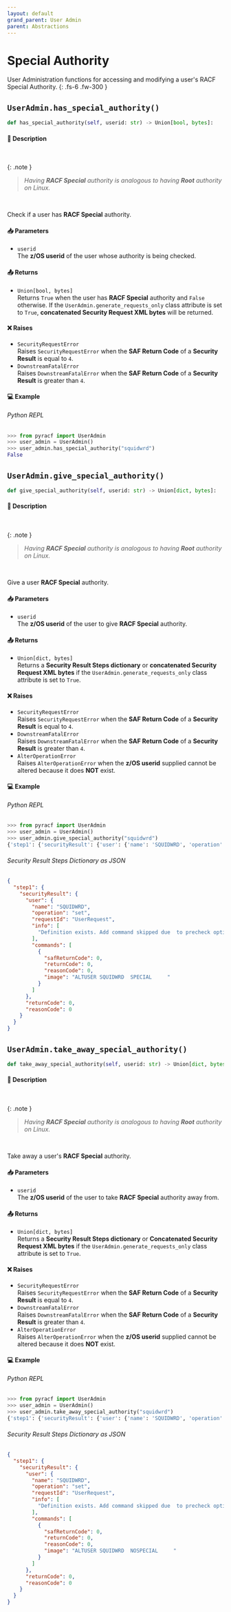 ```yaml
---
layout: default
grand_parent: User Admin
parent: Abstractions
---
```


# Special Authority

User Administration functions for accessing and modifying a user's RACF Special Authority. 
{: .fs-6 .fw-300 }

## `UserAdmin.has_special_authority()`

```python
def has_special_authority(self, userid: str) -> Union[bool, bytes]:
```

#### 📄 Description

&nbsp;

{: .note }
> _Having **RACF Special** authority is analogous to having **Root** authority on Linux._

&nbsp;

Check if a user has **RACF Special** authority.

#### 📥 Parameters
* `userid`<br>
  The **z/OS userid** of the user whose authority is being checked.

#### 📤 Returns
* `Union[bool, bytes]`<br>
  Returns `True` when the user has **RACF Special** authority and `False` otherwise. If the `UserAdmin.generate_requests_only` class attribute is set to `True`, **concatenated Security Request XML bytes** will be returned.

#### ❌ Raises
* `SecurityRequestError`<br>
  Raises `SecurityRequestError` when the **SAF Return Code** of a **Security Result** is equal to `4`.
* `DownstreamFatalError`<br>
  Raises `DownstreamFatalError` when the **SAF Return Code** of a **Security Result** is greater than `4`.

#### 💻 Example

###### Python REPL
```python
>>> from pyracf import UserAdmin
>>> user_admin = UserAdmin()
>>> user_admin.has_special_authority("squidwrd")
False
```

## `UserAdmin.give_special_authority()`

```python
def give_special_authority(self, userid: str) -> Union[dict, bytes]:
```

#### 📄 Description

&nbsp;

{: .note }
> _Having **RACF Special** authority is analogous to having **Root** authority on Linux._

&nbsp;

Give a user **RACF Special** authority.

#### 📥 Parameters
* `userid`<br>
  The **z/OS userid** of the user to give **RACF Special** authority.

#### 📤 Returns
* `Union[dict, bytes]`<br>
  Returns a **Security Result Steps dictionary** or **concatenated Security Request XML bytes** if the `UserAdmin.generate_requests_only` class attribute is set to `True`.

#### ❌ Raises
* `SecurityRequestError`<br>
  Raises `SecurityRequestError` when the **SAF Return Code** of a **Security Result** is equal to `4`.
* `DownstreamFatalError`<br>
  Raises `DownstreamFatalError` when the **SAF Return Code** of a **Security Result** is greater than `4`.
* `AlterOperationError`<br>
  Raises `AlterOperationError` when the **z/OS userid** supplied cannot be altered because it does **NOT** exist.

#### 💻 Example

###### Python REPL
```python
>>> from pyracf import UserAdmin
>>> user_admin = UserAdmin()
>>> user_admin.give_special_authority("squidwrd")
{'step1': {'securityResult': {'user': {'name': 'SQUIDWRD', 'operation': 'set', 'requestId': 'UserRequest', 'info': ['Definition exists. Add command skipped due  to precheck option'], 'commands': [{'safReturnCode': 0, 'returnCode': 0, 'reasonCode': 0, 'image': 'ALTUSER SQUIDWRD  SPECIAL     '}]}, 'returnCode': 0, 'reasonCode': 0, 'runningUserid': 'testuser'}}}
```

###### Security Result Steps Dictionary as JSON
```json
{
  "step1": {
    "securityResult": {
      "user": {
        "name": "SQUIDWRD",
        "operation": "set",
        "requestId": "UserRequest",
        "info": [
          "Definition exists. Add command skipped due  to precheck option"
        ],
        "commands": [
          {
            "safReturnCode": 0,
            "returnCode": 0,
            "reasonCode": 0,
            "image": "ALTUSER SQUIDWRD  SPECIAL     "
          }
        ]
      },
      "returnCode": 0,
      "reasonCode": 0
    }
  }
}
```

## `UserAdmin.take_away_special_authority()`

```python
def take_away_special_authority(self, userid: str) -> Union[dict, bytes]:
```

#### 📄 Description

&nbsp;

{: .note }
> _Having **RACF Special** authority is analogous to having **Root** authority on Linux._

&nbsp;

Take away a user's **RACF Special** authority.

#### 📥 Parameters
* `userid`<br>
  The **z/OS userid** of the user to take **RACF Special** authority away from.

#### 📤 Returns
* `Union[dict, bytes]`<br>
  Returns a **Security Result Steps dictionary** or **Concatenated Security Request XML bytes** if the `UserAdmin.generate_requests_only` class attribute is set to `True`.

#### ❌ Raises
* `SecurityRequestError`<br>
  Raises `SecurityRequestError` when the **SAF Return Code** of a **Security Result** is equal to `4`.
* `DownstreamFatalError`<br>
  Raises `DownstreamFatalError` when the **SAF Return Code** of a **Security Result** is greater than `4`.
* `AlterOperationError`<br>
  Raises `AlterOperationError` when the **z/OS userid** supplied cannot be altered because it does **NOT** exist.

#### 💻 Example

###### Python REPL
```python
>>> from pyracf import UserAdmin
>>> user_admin = UserAdmin()
>>> user_admin.take_away_special_authority("squidwrd")
{'step1': {'securityResult': {'user': {'name': 'SQUIDWRD', 'operation': 'set', 'requestId': 'UserRequest', 'info': ['Definition exists. Add command skipped due  to precheck option'], 'commands': [{'safReturnCode': 0, 'returnCode': 0, 'reasonCode': 0, 'image': 'ALTUSER SQUIDWRD  NOSPECIAL     '}]}, 'returnCode': 0, 'reasonCode': 0, 'runningUserid': 'testuser'}}}
```

###### Security Result Steps Dictionary as JSON
```json
{
  "step1": {
    "securityResult": {
      "user": {
        "name": "SQUIDWRD",
        "operation": "set",
        "requestId": "UserRequest",
        "info": [
          "Definition exists. Add command skipped due  to precheck option"
        ],
        "commands": [
          {
            "safReturnCode": 0,
            "returnCode": 0,
            "reasonCode": 0,
            "image": "ALTUSER SQUIDWRD  NOSPECIAL     "
          }
        ]
      },
      "returnCode": 0,
      "reasonCode": 0
    }
  }
}
```